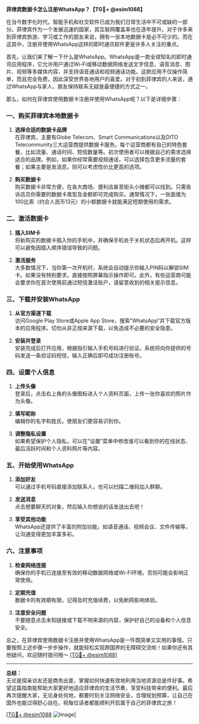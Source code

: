 **菲律宾数据卡怎么注册WhatsApp？【TG💪+ @esim1088】**

在当今数字化时代，智能手机和社交软件已成为我们日常生活中不可或缺的一部分。菲律宾作为一个发展迅速的国家，其互联网覆盖率也在逐年提升。对于许多来到菲律宾旅游、学习或工作的朋友来说，拥有一张本地数据卡是必不可少的。而在这其中，注册并使用WhatsApp这样的即时通讯软件更是许多人关注的重点。

首先，让我们来了解一下什么是WhatsApp。WhatsApp是一款全球知名的即时通讯应用程序，它允许用户通过Wi-Fi或移动数据网络发送文字信息、语音消息、图片、视频等多媒体内容，并支持语音通话和视频通话功能。这款应用不仅操作简单，而且完全免费，因此深受世界各地用户的喜爱。对于初到菲律宾的人来说，通过WhatsApp与家人、朋友保持联系无疑是最便捷的方式之一。

那么，如何在菲律宾使用数据卡注册并使用WhatsApp呢？以下是详细步骤：

### **一、购买菲律宾本地数据卡**

1. **选择合适的数据卡品牌**  
   在菲律宾，主要有Globe Telecom、Smart Communications以及DITO Telecommunity三大运营商提供数据卡服务。每个运营商都有自己的特色套餐，比如流量、通话时间、短信数量等。初次使用者可以根据自己的需求选择适合的品牌。例如，如果你经常需要视频通话，可以选择包含更多流量的套餐；如果主要是发消息，则可以考虑性价比更高的选项。

2. **购买数据卡**  
   购买数据卡非常方便，在各大商场、便利店甚至街头小摊都可以找到。只需告诉店员你需要的数据卡类型及金额即可完成购买。通常情况下，一张面值为100比索（约合人民币13元）的小额数据卡就能满足短期使用的需求。

### **二、激活数据卡**

1. **插入SIM卡**  
   将新购买的数据卡插入你的手机中，并确保手机处于关机状态后再开机。这样可以避免因插入顺序错误导致的问题。

2. **激活服务**  
   大多数情况下，当你第一次开机时，系统会自动提示你输入PIN码以解锁SIM卡。如果没有特别要求，直接按照屏幕指示操作即可。此外，有些运营商可能会要求你在首次使用前通过短信激活账户，请留意收到的相关提示信息。

### **三、下载并安装WhatsApp**

1. **从官方渠道下载**  
   访问Google Play Store或Apple App Store，搜索“WhatsApp”并下载官方版本的应用程序。切勿从非正规来源下载，以免造成不必要的安全隐患。

2. **安装并登录**  
   安装完成后打开应用，根据指引输入手机号码进行验证。系统将向你提供的号码发送一条验证码短信，输入正确后即可成功注册账号。

### **四、设置个人信息**

1. **上传头像**  
   登录后，点击右上角的头像图标进入个人资料页面，上传一张你喜欢的照片作为头像。

2. **填写昵称**  
   编辑你的名字和姓氏，使朋友们更容易识别你。

3. **调整隐私设置**  
   如果希望保护个人隐私，可以在“设置”菜单中修改谁可以看到你的在线状态、最后活跃时间和个人资料照片等内容。

### **五、开始使用WhatsApp**

1. **添加好友**  
   可以通过手机号码直接添加联系人，也可以扫描二维码加入群聊。

2. **发送消息**  
   点击想要聊天的对象，然后输入你想说的话发送出去吧！

3. **享受其他功能**  
   WhatsApp还提供了丰富的附加功能，如语音通话、视频会议、文件传输等，让沟通变得更加丰富多彩。

### **六、注意事项**

1. **检查网络连接**  
   确保你的手机已连接至有效的移动数据网络或Wi-Fi环境，否则可能会影响正常使用。

2. **定期充值**  
   数据卡的有效期有限，记得及时充值续费，以免断网影响体验。

3. **注意安全问题**  
   不要随意点击未知链接或下载不明来源的内容，保护好自己的设备和个人信息安全。

总之，在菲律宾使用数据卡注册并使用WhatsApp是一件既简单又实用的事情。只要按照上述步骤一步步操作，就能轻松实现跨国界的无障碍交流啦！如果你还有其他疑问，欢迎随时提问哦～ [[TG💪+ @esim1088](https://t.me/s/esim1088)]

---

**总结：**  
无论是探亲访友还是商务出差，掌握如何快速有效地利用当地资源总是件好事。希望这篇指南能帮助大家更好地适应菲律宾的生活节奏，享受科技带来的便利。最后再次提醒大家，无论身处何地，都要时刻关注网络安全，合理规划预算，让自己在国外也能过得舒心自在。祝每位读者都能顺利开启属于自己的菲律宾之旅！  

[[TG💪+ @esim1088](https://t.me/s/esim1088) ![Image](https://i.postimg.cc/4NQfJmqS/Snipaste-2025-05-13-00-14-12.png)]